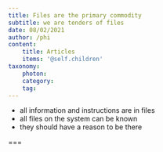 ```yaml
---
title: Files are the primary commodity
subtitle: we are tenders of files
date: 08/02/2021
author: /phi
content:
    title: Articles
    items: '@self.children'
taxonomy:
    photon:
    category: 
    tag: 
---
```



- all information and instructions are in files
- all files on the system can be known
- they should have a reason to be there

===


